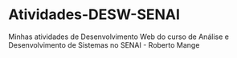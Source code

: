 # Atividades-DESW-SENAI

Minhas atividades de Desenvolvimento Web do curso de Análise e Desenvolvimento de Sistemas no SENAI - Roberto Mange
